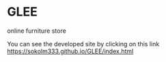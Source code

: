 # GLEE
online furniture store

You can see the developed site by clicking on this link <a href="https://sokolm333.github.io/GLEE/index.html" target="_blank">https://sokolm333.github.io/GLEE/index.html</a>

